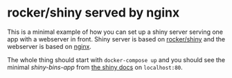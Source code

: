 # rocker/shiny served by nginx

This is a minimal example of how you can set up a shiny server serving one app with a webserver in front.
Shiny server is based on [rocker/shiny](https://hub.docker.com/r/rocker/shiny/)
and the webserver is based on [nginx](https://hub.docker.com/_/nginx/).

The whole thing should start with `docker-compose up` and you should see the minimal _shiny-bins-app_ 
from [the shiny docs](https://shiny.rstudio.com/articles/basics.html) on `localhost:80`.
